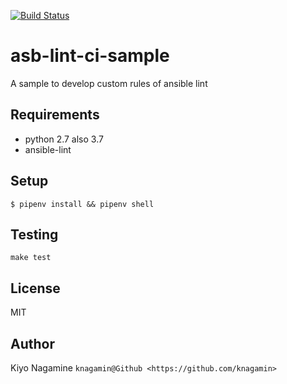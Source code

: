 [![Build Status](https://travis-ci.org/knagamin/asb-lint-ci-sample.svg?branch=master)](https://travis-ci.org/knagamin/asb-lint-ci-sample)

# asb-lint-ci-sample
A sample to develop custom rules of ansible lint

## Requirements

- python 2.7 also 3.7
- ansible-lint

## Setup

```
$ pipenv install && pipenv shell
```

## Testing
```
make test
```

## License
MIT

## Author
Kiyo Nagamine `knagamin@Github <https://github.com/knagamin>`

<!-- vim:sw=2:ts=2:et:
-->
